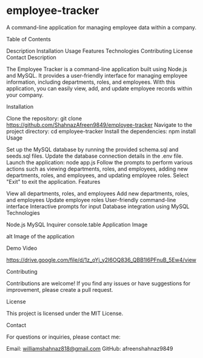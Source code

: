 # employee-tracker

A command-line application for managing employee data within a company.

Table of Contents

Description
Installation
Usage
Features
Technologies
Contributing
License
Contact
Description

The Employee Tracker is a command-line application built using Node.js and MySQL. It provides a user-friendly interface for managing employee information, including departments, roles, and employees. With this application, you can easily view, add, and update employee records within your company.

Installation

Clone the repository: git clone https://github.com/ShahnazAfreen9849/employee-tracker
Navigate to the project directory: cd employee-tracker
Install the dependencies: npm install
Usage

Set up the MySQL database by running the provided schema.sql and seeds.sql files.
Update the database connection details in the .env file.
Launch the application: node app.js
Follow the prompts to perform various actions such as viewing departments, roles, and employees, adding new departments, roles, and employees, and updating employee roles.
Select "Exit" to exit the application.
Features

View all departments, roles, and employees
Add new departments, roles, and employees
Update employee roles
User-friendly command-line interface
Interactive prompts for input
Database integration using MySQL
Technologies

Node.js
MySQL
Inquirer
console.table
Application Image

alt Image of the application

Demo Video

https://drive.google.com/file/d/1z_oYj_y2I6OQ836_QBB1l6PFnuB_5Ew4/view

Contributing

Contributions are welcome! If you find any issues or have suggestions for improvement, please create a pull request.

License

This project is licensed under the MIT License.

Contact

For questions or inquiries, please contact me:

Email: williamshahnaz818@gmail.com
GitHub: afreenshahnaz9849